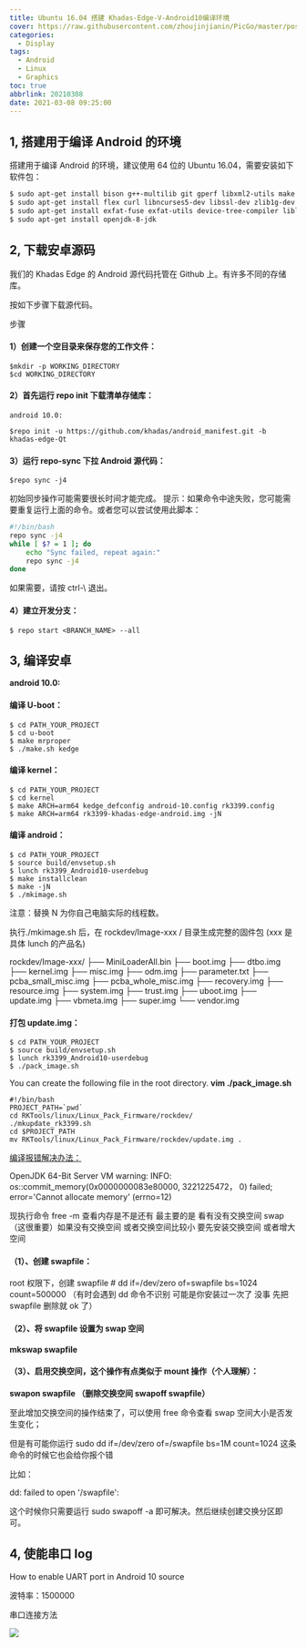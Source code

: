 ```yaml
---
title: Ubuntu 16.04 搭建 Khadas-Edge-V-Android10编译环境
cover: https://raw.githubusercontent.com/zhoujinjianin/PicGo/master/post.cover.pictures/bing-wallpaper-2018.04.21.jpg
categories: 
  - Display
tags:
  - Android
  - Linux
  - Graphics
toc: true
abbrlink: 20210308
date: 2021-03-08 09:25:00
---
```



## 1, 搭建用于编译 Android 的环境
搭建用于编译 Android 的环境，建议使用 64 位的 Ubuntu 16.04，需要安装如下软件包：

``` bash
$ sudo apt-get install bison g++-multilib git gperf libxml2-utils make python-networkx zip
$ sudo apt-get install flex curl libncurses5-dev libssl-dev zlib1g-dev gawk minicom
$ sudo apt-get install exfat-fuse exfat-utils device-tree-compiler liblz4-tool
$ sudo apt-get install openjdk-8-jdk
```

## 2, 下载安卓源码

我们的 Khadas Edge 的 Android 源代码托管在 Github 上。有许多不同的存储库。

按如下步骤下载源代码。

步骤
#### 1）创建一个空目录来保存您的工作文件：

```
$mkdir -p WORKING_DIRECTORY
$cd WORKING_DIRECTORY
```

#### 2）首先运行 repo init 下载清单存储库：

```
android 10.0:

$repo init -u https://github.com/khadas/android_manifest.git -b khadas-edge-Qt
```

#### 3）运行 repo-sync 下拉 Android 源代码：

```
$repo sync -j4
```

初始同步操作可能需要很长时间才能完成。
提示：如果命令中途失败，您可能需要重复运行上面的命令。或者您可以尝试使用此脚本：

``` bash
#!/bin/bash
repo sync -j4
while [ $? = 1 ]; do
    echo "Sync failed, repeat again:"
    repo sync -j4
done
```

如果需要，请按 ctrl-\ 退出。

#### 4）建立开发分支：

```
$ repo start <BRANCH_NAME> --all
```

## 3, 编译安卓
**android 10.0:**
#### **编译 U-boot：**

```
$ cd PATH_YOUR_PROJECT
$ cd u-boot
$ make mrproper
$ ./make.sh kedge
```

#### 编译 kernel：

```
$ cd PATH_YOUR_PROJECT
$ cd kernel
$ make ARCH=arm64 kedge_defconfig android-10.config rk3399.config
$ make ARCH=arm64 rk3399-khadas-edge-android.img -jN
```

#### 编译 android：

```
$ cd PATH_YOUR_PROJECT
$ source build/envsetup.sh
$ lunch rk3399_Android10-userdebug
$ make installclean
$ make -jN
$ ./mkimage.sh
```

注意：替换 N 为你自己电脑实际的线程数。

执行./mkimage.sh 后，在 rockdev/Image-xxx / 目录生成完整的固件包 (xxx 是具体 lunch 的产品名)

rockdev/Image-xxx/
├── MiniLoaderAll.bin
├── boot.img
├── dtbo.img
├── kernel.img
├── misc.img
├── odm.img
├── parameter.txt
├── pcba_small_misc.img
├── pcba_whole_misc.img
├── recovery.img
├── resource.img
├── system.img
├── trust.img
├── uboot.img
├── update.img
├── vbmeta.img
├── super.img
└── vendor.img

####  **打包 update.img：**

```
$ cd PATH_YOUR_PROJECT
$ source build/envsetup.sh
$ lunch rk3399_Android10-userdebug
$ ./pack_image.sh
```

You can create the following file in the root directory.
**vim ./pack_image.sh**

```
#!/bin/bash
PROJECT_PATH=`pwd`
cd RKTools/linux/Linux_Pack_Firmware/rockdev/
./mkupdate_rk3399.sh
cd $PROJECT_PATH
mv RKTools/linux/Linux_Pack_Firmware/rockdev/update.img . 
```

[编译报错解决办法：](https://www.cnblogs.com/wang-yaz/p/9395005.html)

OpenJDK 64-Bit Server VM warning: INFO: os::commit_memory(0x0000000083e80000, 3221225472， 0) failed; error='Cannot allocate memory' (errno=12)

现执行命令 free -m 查看内存是不是还有 最主要的是 看有没有交换空间 swap （这很重要）如果没有交换空间 或者交换空间比较小  要先安装交换空间 或者增大空间 

#### （1）、创建 swapfile：

root 权限下，创建 swapfile  # dd  if=/dev/zero  of=swapfile  bs=1024  count=500000  （有时会遇到 dd 命令不识别 可能是你安装过一次了 没事 先把 swapfile 删除就 ok 了）

#### （2）、将 swapfile 设置为 swap 空间

 **mkswap swapfile**

#### （3）、启用交换空间，这个操作有点类似于 mount 操作（个人理解）：

**swapon  swapfile （删除交换空间 swapoff swapfile）**

至此增加交换空间的操作结束了，可以使用 free 命令查看 swap 空间大小是否发生变化；

但是有可能你运行 sudo dd if=/dev/zero of=/swapfile bs=1M count=1024 这条命令的时候它也会给你报个错

比如：

dd: failed to open '/swapfile': 

这个时候你只需要运行 sudo swapoff -a 即可解决。然后继续创建交换分区即可。

## 4, 使能串口 log
How to enable UART port in Android 10 source

波特率：1500000

串口连接方法

![](https://raw.githubusercontent.com/zhoujinjianin/PicGo/master/Android10.Display.0/How2Connect2SerialForDebug.jpg)



